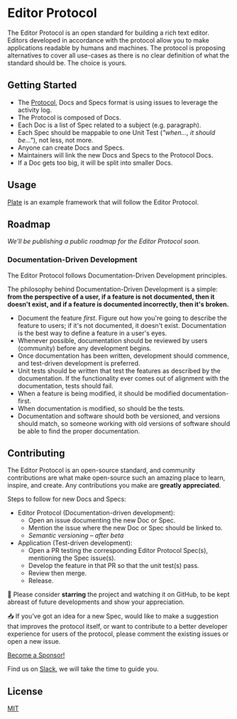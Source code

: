 # Editor Protocol

The Editor Protocol is an open standard for building a rich text editor. Editors developed in accordance with the protocol allow you to make applications readable by humans and machines. The protocol is proposing alternatives to cover all use-cases as there is no clear definition of what the standard should be. The choice is yours.

## Getting Started

- The [Protocol](https://github.com/udecode/editor-protocol/issues/1), Docs and Specs format is using issues to leverage the activity log.
- The Protocol is composed of Docs.
- Each Doc is a list of Spec related to a subject (e.g. paragraph).
- Each Spec should be mappable to one Unit Test (_"when..., it should be..."_), not less, not more.
- Anyone can create Docs and Specs.
- Maintainers will link the new Docs and Specs to the Protocol Docs.
- If a Doc gets too big, it will be split into smaller Docs.

## Usage

[Plate](https://github.com/udecode/plate) is an example framework that will follow the Editor Protocol.

## Roadmap

_We’ll be publishing a public roadmap for the Editor Protocol soon._

<!-- See the [open issues](https://github.com/udecode/editor-protocol/issues?q=is%3Aissue+is%3Aopen) for a list of some proposed features (and known issues). -->

### Documentation-Driven Development

The Editor Protocol follows Documentation-Driven Development principles.

The philosophy behind Documentation-Driven Development is a simple: **from the perspective of a user, if a feature is not documented, then it doesn't exist, and if a feature is documented incorrectly, then it's broken.**

- Document the feature *first*. Figure out how you're going to describe the feature to users; if it's not documented, it doesn't exist. Documentation is the best way to define a feature in a user's eyes.
- Whenever possible, documentation should be reviewed by users (community) before any development begins.
- Once documentation has been written, development should commence, and test-driven development is preferred.
- Unit tests should be written that test the features as described by the documentation. If the functionality ever comes out of alignment with the documentation, tests should fail.
- When a feature is being modified, it should be modified documentation-first.
- When documentation is modified, so should be the tests.
- Documentation and software should both be versioned, and versions should match, so someone working with old versions of software should be able to find the proper documentation.

## Contributing

The Editor Protocol is an open-source standard, and community contributions are what make open-source such an amazing place to learn, inspire, and create. Any contributions you make are **greatly appreciated**.

Steps to follow for new Docs and Specs:
- Editor Protocol (Documentation-driven development):
  - Open an issue documenting the new Doc or Spec.
  - Mention the issue where the new Doc or Spec should be linked to.
  - _Semantic versioning – after beta_
- Application (Test-driven development):
  - Open a PR testing the corresponding Editor Protocol Spec(s), mentioning the Spec issue(s).
  - Develop the feature in that PR so that the unit test(s) pass.
  - Review then merge.
  - Release.

🌟 Please consider **starring** the project and watching it on GitHub, to be kept abreast of future developments and show your appreciation.

📥 If you’ve got an idea for a new Spec, would like to make a suggestion that improves the protocol itself, or want to contribute to a better developer experience for users of the protocol, please comment the existing issues or open a new issue.

<!-- If you’re looking for inspiration regarding new specs to write, or contributions you could make, please check the [open issues](https://github.com/udecode/editor-protocol/issues?q=is%3Aissue+is%3Aopen). -->

[Become a Sponsor!](https://github.com/sponsors/zbeyens)

Find us on [Slack](https://slate-js.slack.com/messages/plate), we will take the time to guide you.

## License

[MIT](https://github.com/udecode/editor-protocol/blob/main/LICENSE)
